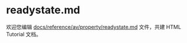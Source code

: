 readystate.md
===

欢迎您编辑 <a target="__blank" href="https://github.com/jaywcjlove/html-tutorial/blob/master/docs/reference/av/property/readystate.md">docs/reference/av/property/readystate.md</a> 文件，共建 HTML Tutorial 文档。